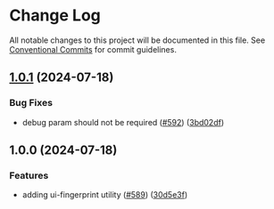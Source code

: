 # Change Log

All notable changes to this project will be documented in this file.
See [Conventional Commits](https://conventionalcommits.org) for commit guidelines.

## [1.0.1](https://github.com/aversini/ui-components/compare/ui-fingerprint-v1.0.0...ui-fingerprint-v1.0.1) (2024-07-18)


### Bug Fixes

* debug param should not be required ([#592](https://github.com/aversini/ui-components/issues/592)) ([3bd02df](https://github.com/aversini/ui-components/commit/3bd02df4b4726965b4e4e60887867c34d9f31216))

## 1.0.0 (2024-07-18)


### Features

* adding ui-fingerprint utility ([#589](https://github.com/aversini/ui-components/issues/589)) ([30d5e3f](https://github.com/aversini/ui-components/commit/30d5e3f729226c417a7554eeb2dad57909d54e47))
